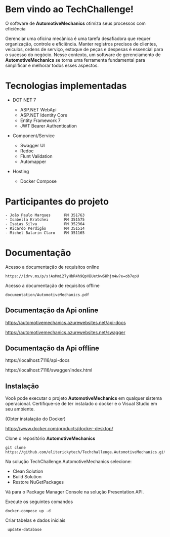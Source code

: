 # Bem vindo ao TechChallenge!

O software de **AutomotiveMechanics** otimiza seus processos com eficiência

Gerenciar uma oficina mecânica é uma tarefa desafiadora que requer organização, controle e eficiência. Manter registros precisos de clientes, veículos, ordens de serviço, estoque de peças e despesas é essencial para o sucesso do negócio. Nesse contexto, um software de gerenciamento de **AutomotiveMechanics** se torna uma ferramenta fundamental para simplificar e melhorar todos esses aspectos.


# Tecnologias implementadas

 - DOT NET 7
	 - ASP.NET WebApi
	 - ASP.NET Identity Core
	 - Entity Framework 7
	 - JWT Bearer Authentication      
	 
 - Component/Service
	 - Swagger UI
	 - Redoc
	 - Flunt Validation
	 - Automapper
 - Hosting
	 - Docker Compose

# Participantes do projeto
	- João Paulo Marques 	  RM 351763
	- Isabella Kratchei       RM 351575
	- Isaias Silva            RM 352364
	- Ricardo Perdigão        RM 351514
	- Michel Balarin Claro    RM 351165
 
# Documentação

Acesso a documentação de requisitos online
	
 	https://1drv.ms/p/s!AsMmi27yHbR4h9QpVBUetNwSHhjm4w?e=ob7epU	
  
Acesso a documentação de requisitos offline

	documentation/AutomotiveMechanics.pdf

 ## Documentação da Api online
 
https://automotivemechanics.azurewebsites.net/api-docs

https://automotivemechanics.azurewebsites.net/swagger

## Documentação da Api offline

https://localhost:7116/api-docs

https://localhost:7116/swagger/index.html

## Instalação
Você pode executar o projeto **AutomotiveMechanics** em qualquer sistema operacional. Certifique-se de ter instalado o docker e o Visual Studio em seu ambiente. 

(Obter instalação do Docker)

https://www.docker.com/products/docker-desktop/

Clone o repositório **AutomotiveMechanics**

	git clone https://github.com/eliterickytech/Techchallenge.AutomotiveMechanics.git

Na solução TechChallenge.AutomotiveMechanics selecione:
- Clean Solution
- Build Solution
- Restore NuGetPackages

Vá para o Package Manager Console na solução Presentation.API.

Execute os seguintes comandos

    docker-compose up -d

Criar tabelas e dados iniciais
     
     update-database
    
